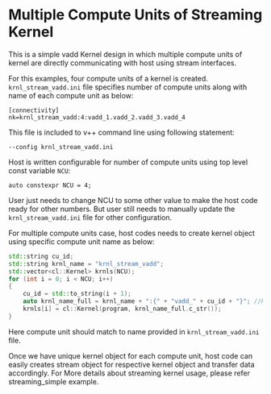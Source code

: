 Multiple Compute Units of Streaming Kernel
==========================================
This is a simple vadd Kernel design in which multiple compute units of kernel are directly communicating with host using stream interfaces.

For this examples, four compute units of a kernel is created. 
`krnl_stream_vadd.ini` file specifies number of compute units along with name of each compute unit as below:
```
[connectivity]
nk=krnl_stream_vadd:4:vadd_1.vadd_2.vadd_3.vadd_4
```

This file is included to v++ command line using following statement:
```
--config krnl_stream_vadd.ini 
```

Host is written configurable for number of compute units using top level const variable `NCU`:
```
auto constexpr NCU = 4;
```
User just needs to change NCU to some other value to make the host code ready for other numbers. But user still needs to manually update the `krnl_stream_vadd.ini` file for other configuration.

For multiple compute units case, host codes needs to create kernel object using specific compute unit name as below:

```c++
std::string cu_id;
std::string krnl_name = "krnl_stream_vadd";
std::vector<cl::Kernel> krnls(NCU);
for (int i = 0; i < NCU; i++) 
{
    cu_id = std::to_string(i + 1);
    auto krnl_name_full = krnl_name + ":{" + "vadd_" + cu_id + "}"; //kernel name with compute unit name
    krnls[i] = cl::Kernel(program, krnl_name_full.c_str());
}
```
Here compute unit should match to name provided in `krnl_stream_vadd.ini` file.

Once we have unique kernel object for each compute unit, host code can easily creates stream object for respective kernel object and transfer data accordingly.
For More details about streaming kernel usage, please refer streaming_simple example.

